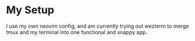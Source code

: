 # My Setup
I use my own neovim config, and am currently trying out wezterm to merge tmux and my terminal into one functional and snappy app.
